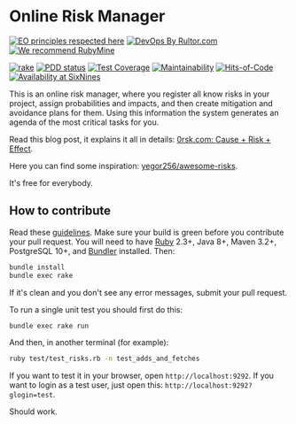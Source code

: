 # Online Risk Manager

[![EO principles respected here](https://www.elegantobjects.org/badge.svg)](https://www.elegantobjects.org)
[![DevOps By Rultor.com](https://www.rultor.com/b/yegor256/0rsk)](https://www.rultor.com/p/yegor256/0rsk)
[![We recommend RubyMine](https://www.elegantobjects.org/rubymine.svg)](https://www.jetbrains.com/ruby/)

[![rake](https://github.com/yegor256/0rsk/actions/workflows/rake.yml/badge.svg)](https://github.com/yegor256/0rsk/actions/workflows/rake.yml)
[![PDD status](https://www.0pdd.com/svg?name=yegor256/0rsk)](https://www.0pdd.com/p?name=yegor256/0rsk)
[![Test Coverage](https://img.shields.io/codecov/c/github/yegor256/0rsk.svg)](https://codecov.io/github/yegor256/0rsk?branch=master)
[![Maintainability](https://api.codeclimate.com/v1/badges/51006993d98c150f21fc/maintainability)](https://codeclimate.com/github/yegor256/0rsk/maintainability)
[![Hits-of-Code](https://hitsofcode.com/github/yegor256/0rsk)](https://hitsofcode.com/view/github/yegor256/0rsk)
[![Availability at SixNines](https://www.sixnines.io/b/6ea3)](https://www.sixnines.io/h/6ea3)

This is an online risk manager, where you register all know risks
  in your project, assign probabilities
  and impacts, and then create mitigation and avoidance
  plans for them.
Using this information the system generates an agenda of
  the most critical tasks for you.

Read this blog post, it explains it all in details:
  [0rsk.com: Cause + Risk + Effect][blog].

Here you can find some inspiration: [yegor256/awesome-risks].

It's free for everybody.

## How to contribute

Read these [guidelines].
Make sure your build is green before you contribute your pull request.
You will need to have [Ruby] 2.3+, Java 8+, Maven 3.2+, PostgreSQL 10+,
  and [Bundler] installed.
Then:

```bash
bundle install
bundle exec rake
```

If it's clean and you don't see any error messages, submit your pull request.

To run a single unit test you should first do this:

```bash
bundle exec rake run
```

And then, in another terminal (for example):

```bash
ruby test/test_risks.rb -n test_adds_and_fetches
```

If you want to test it in your browser, open `http://localhost:9292`. If you
want to login as a test user, just open this: `http://localhost:9292?glogin=test`.

Should work.

[blog]: https://www.yegor256.com/2019/05/14/cause-risk-effect.html
[yegor256/awesome-risks]: https://github.com/yegor256/awesome-risks
[guidelines]: https://www.yegor256.com/2014/04/15/github-guidelines.html
[Ruby]: https://www.ruby-lang.org/en/
[Bundler]: https://bundler.io/
